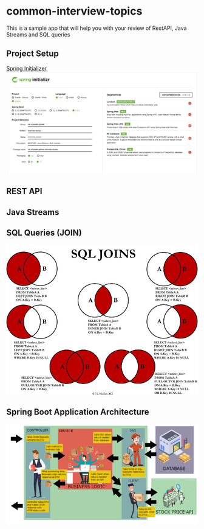 # common-interview-topics
This is a sample app that will help you with your review of RestAPI, Java Streams and SQL queries

## Project Setup
[Spring Initializer](https://start.spring.io)
![Spring Initializr](spring-initializr.PNG)

## REST API



## Java Streams


## SQL Queries (JOIN)
![SQL JOIN QUERIES](sql-queries.png)

## Spring Boot Application Architecture
![Architecture](architecture.png)